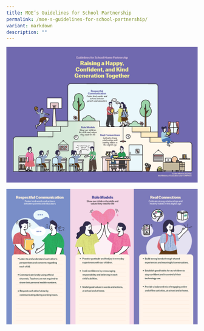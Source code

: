 ```yaml
---
title: MOE’s Guidelines for School Partnership
permalink: /moe-s-guidelines-for-school-partnership/
variant: markdown
description: ""
---
```


![](/images/Annex_A___Refreshed_Guidelines_for_School_Home_Partnership_Page_1.png)

![](/images/Annex_A___Refreshed_Guidelines_for_School_Home_Partnership_Page_2.png)
